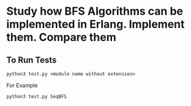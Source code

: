 # Study how BFS Algorithms can be implemented in Erlang. Implement them. Compare them


## To Run Tests
```
python3 test.py <module name without extension>
```
For Example
```
python3 test.py SeqBFS
```

